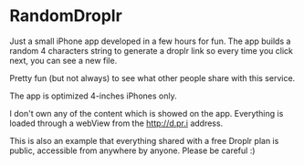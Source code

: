 RandomDroplr
============

Just a small iPhone app developed in a few hours for fun. The app builds a random 4 characters string to generate a droplr link so every time you click next, you can see a new file. 

Pretty fun (but not always) to see what other people share with this service. 

The app is optimized 4-inches iPhones only.

I don't own any of the content which is showed on the app. Everything is loaded through a webView from the http://d.pr.i address.

This is also an example that everything shared with a free Droplr plan is public, accessible from anywhere by anyone. Please be careful :)
